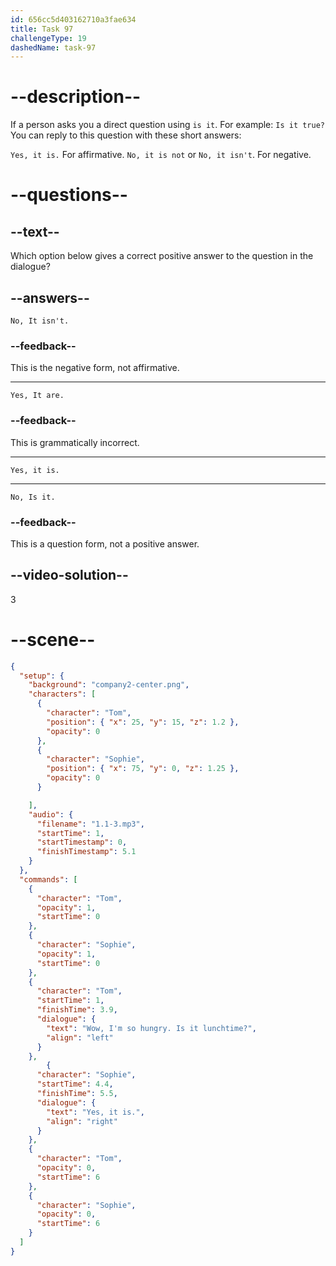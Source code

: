 ```yaml
---
id: 656cc5d403162710a3fae634
title: Task 97
challengeType: 19
dashedName: task-97
---
```


<!--
AUDIO REFERENCE:
Tom: Wow, I'm so hungry. Is it lunch time?
-->

# --description--

If a person asks you a direct question using `is it`. For example: `Is it true?` You can reply to this question with these short answers:

`Yes, it is.` For affirmative. 
`No, it is not` or `No, it isn't`. For negative.

# --questions--

## --text--

Which option below gives a correct positive answer to the question in the dialogue?

## --answers--

`No, It isn't.`

### --feedback--

This is the negative form, not affirmative.

---

`Yes, It are.`

### --feedback--

This is grammatically incorrect.

---

`Yes, it is.`

---

`No, Is it.`

### --feedback--

This is a question form, not a positive answer.

## --video-solution--

3

# --scene--

```json
{
  "setup": {
    "background": "company2-center.png",
    "characters": [
      {
        "character": "Tom",
        "position": { "x": 25, "y": 15, "z": 1.2 },
        "opacity": 0
      },
      {
        "character": "Sophie",
        "position": { "x": 75, "y": 0, "z": 1.25 },
        "opacity": 0
      }

    ],
    "audio": {
      "filename": "1.1-3.mp3",
      "startTime": 1,
      "startTimestamp": 0,
      "finishTimestamp": 5.1
    }
  },
  "commands": [
    {
      "character": "Tom",
      "opacity": 1,
      "startTime": 0
    },
    {
      "character": "Sophie",
      "opacity": 1,
      "startTime": 0
    },
    {
      "character": "Tom",
      "startTime": 1,
      "finishTime": 3.9,
      "dialogue": {
        "text": "Wow, I'm so hungry. Is it lunchtime?",
        "align": "left"
      }
    },
        {
      "character": "Sophie",
      "startTime": 4.4,
      "finishTime": 5.5,
      "dialogue": {
        "text": "Yes, it is.",
        "align": "right"
      }
    },
    {
      "character": "Tom",
      "opacity": 0,
      "startTime": 6
    },
    {
      "character": "Sophie",
      "opacity": 0,
      "startTime": 6
    }
  ]
}
```
